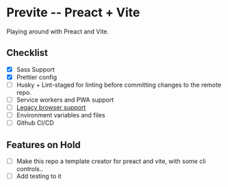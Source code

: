 # Previte -- Preact + Vite

Playing around with Preact and Vite.

## Checklist

- [x] Sass Support
- [x] Prettier config
- [ ] Husky + Lint-staged for linting before committing changes to the remote repo.
- [ ] Service workers and PWA support
- [ ] [Legacy browser support](https://vitejs.dev/guide/build.html)
- [ ] Environment variables and files
- [ ] Github CI/CD

## Features on Hold

- [ ] Make this repo a template creator for preact and vite, with some cli controls..
- [ ] Add testing to it
